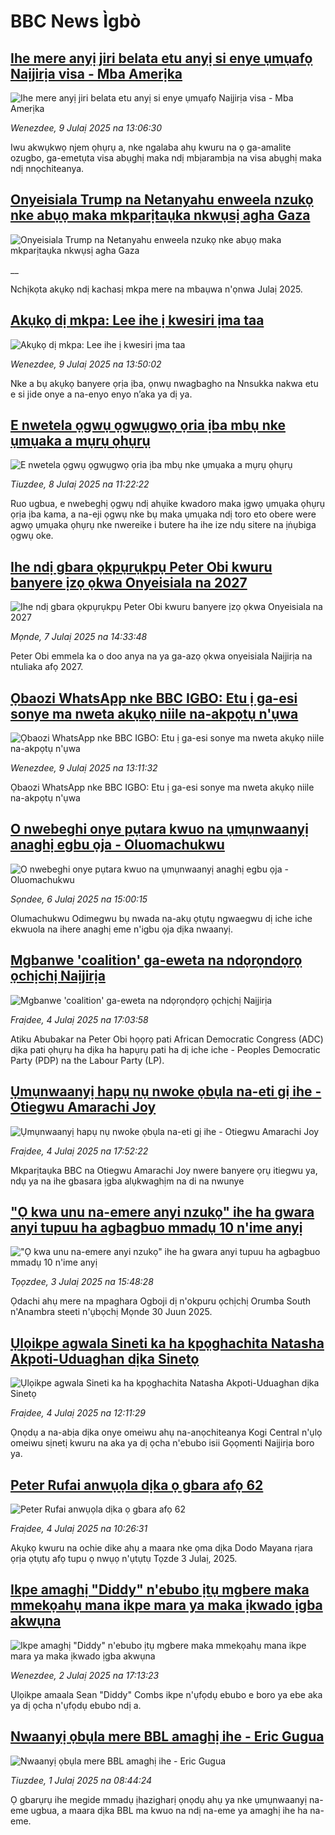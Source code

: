 # BBC News Ìgbò## [Ihe mere anyị jiri belata etu anyị si enye ụmụafọ Naịjirịa visa - Mba Amerịka ](https://www.bbc.com/igbo/articles/c62gngdyn1do?at_campaign=githubrss)![Ihe mere anyị jiri belata etu anyị si enye ụmụafọ Naịjirịa visa - Mba Amerịka ](https://ichef.bbci.co.uk/ace/ws/240/cpsprodpb/1d81/live/f4edb030-5cb1-11f0-960d-e9f1088a89fe.png)_Wenezdee, 9 Julaị 2025 na 13:06:30_Iwu akwụkwọ njem ọhụrụ a, nke ngalaba ahụ kwuru na ọ ga-amalite ozugbo, ga-emetụta visa abụghị maka ndị mbịarambịa na visa abụghị maka ndị nnọchiteanya.## [Onyeisiala Trump na Netanyahu enweela nzukọ nke abụọ maka mkparịtaụka nkwụsị agha Gaza](https://www.bbc.co.uk/igbo/live/cpvjj704gyrt?at_campaign=githubrss)![Onyeisiala Trump na Netanyahu enweela nzukọ nke abụọ maka mkparịtaụka nkwụsị agha Gaza](https://ichef.bbci.co.uk/ace/standard/240/cpsprodpb/a3e7/live/9fd3e3d0-5c9d-11f0-b5c5-012c5796682d.png)__Nchịkọta akụkọ ndị kachasị mkpa mere na mbaụwa n'ọnwa Julaị 2025.## [Akụkọ dị mkpa: Lee ihe ị kwesiri ịma taa](https://www.bbc.com/igbo/articles/c17wxkzynpjo?at_campaign=githubrss)![Akụkọ dị mkpa: Lee ihe ị kwesiri ịma taa](https://ichef.bbci.co.uk/ace/standard/240/cpsprodpb/d4cf/live/e9db05d0-5c11-11f0-960d-e9f1088a89fe.jpg)_Wenezdee, 9 Julaị 2025 na 13:50:02_Nke a bụ akụkọ banyere ọrịa ịba, ọnwụ nwagbagho na Nnsukka nakwa etu e si jide onye a na-enyo enyo n’aka ya dị ya.## [E nwetela ọgwụ ọgwụgwọ ọria ịba mbụ nke ụmụaka a mụrụ ọhụrụ](https://www.bbc.com/igbo/articles/c0q852vkp23o?at_campaign=githubrss)![E nwetela ọgwụ ọgwụgwọ ọria ịba mbụ nke ụmụaka a mụrụ ọhụrụ](https://ichef.bbci.co.uk/ace/ws/240/cpsprodpb/f707/live/045c7fc0-5b44-11f0-b376-d3bebe05d078.jpg)_Tiuzdee, 8 Julaị 2025 na 11:22:22_Ruo ugbua, e nwebeghị ọgwụ ndị ahụike kwadoro maka ịgwọ ụmụaka ọhụrụ ọrịa ịba kama, a na-eji ọgwụ nke bụ maka ụmụaka ndị toro eto obere were agwọ ụmụaka ọhụrụ nke nwereike i butere ha ihe ize ndụ sitere na ịṅụbiga ọgwụ oke.## [Ihe ndị gbara ọkpụrụkpụ Peter Obi kwuru banyere ịzọ ọkwa Onyeisiala na 2027](https://www.bbc.com/igbo/articles/ce8z65e1kp9o?at_campaign=githubrss)![Ihe ndị gbara ọkpụrụkpụ Peter Obi kwuru banyere ịzọ ọkwa Onyeisiala na 2027](https://ichef.bbci.co.uk/ace/ws/240/cpsprodpb/2362/live/ab4285b0-5b20-11f0-9b28-9bfb5df7c94a.jpg)_Mọnde, 7 Julaị 2025 na 14:33:48_Peter Obi emmela ka o doo anya na ya ga-azọ ọkwa onyeisiala Naịjirịa na ntuliaka afọ 2027.## [Ọbaozi WhatsApp nke BBC IGBO: Etu ị ga-esi sonye ma nweta akụkọ niile na-akpọtụ n'ụwa](https://www.bbc.com/igbo/articles/cdxq6plkqpqo?at_campaign=githubrss)![Ọbaozi WhatsApp nke BBC IGBO: Etu ị ga-esi sonye ma nweta akụkọ niile na-akpọtụ n'ụwa](https://ichef.bbci.co.uk/ace/ws/240/cpsprodpb/8949/live/1c4ccc80-5cb0-11f0-ae37-a7df7603ca40.jpg)_Wenezdee, 9 Julaị 2025 na 13:11:32_Ọbaozi WhatsApp nke BBC IGBO: Etu ị ga-esi sonye ma nweta akụkọ niile na-akpọtụ n'ụwa## [O nwebeghi onye pụtara kwuo na ụmụnwaanyị anaghị egbu ọja - Oluomachukwu](https://www.bbc.com/igbo/articles/czxwn274q61o?at_campaign=githubrss)![O nwebeghi onye pụtara kwuo na ụmụnwaanyị anaghị egbu ọja - Oluomachukwu](https://ichef.bbci.co.uk/ace/ws/240/cpsprodpb/62d5/live/03ce9150-5a78-11f0-a40e-a1af2950b220.jpg)_Sọndee, 6 Julaị 2025 na 15:00:15_Olumachukwu Odimegwu bụ nwada na-akụ ọtụtụ ngwaegwu dị iche iche ekwuola na ihere anaghị eme n'igbu ọja dịka nwaanyị.## [Mgbanwe 'coalition' ga-eweta na ndọrọndọrọ ọchịchị Naịjirịa](https://www.bbc.com/igbo/articles/c335rrm07keo?at_campaign=githubrss)![Mgbanwe 'coalition' ga-eweta na ndọrọndọrọ ọchịchị Naịjirịa](https://ichef.bbci.co.uk/ace/ws/240/cpsprodpb/a984/live/8145b890-5747-11f0-9074-8989d8c97d87.jpg)_Fraịdee, 4 Julaị 2025 na 17:03:58_Atiku Abubakar na Peter Obi họọrọ pati African Democratic Congress (ADC) dịka pati ọhụrụ ha dịka ha hapụrụ pati ha dị iche iche - Peoples Democratic Party (PDP) na the Labour Party (LP).## [Ụmụnwaanyị hapụ nụ nwoke ọbụla na-eti gị ihe - Otiegwu Amarachi Joy](https://www.bbc.com/igbo/articles/cvg4rp3j092o?at_campaign=githubrss)![Ụmụnwaanyị hapụ nụ nwoke ọbụla na-eti gị ihe - Otiegwu Amarachi Joy](https://ichef.bbci.co.uk/ace/ws/240/cpsprodpb/347b/live/0d029530-58ea-11f0-852a-fb4f43c1b4cc.jpg)_Fraịdee, 4 Julaị 2025 na 17:52:22_Mkparịtaụka BBC na Otiegwu Amarachi Joy nwere banyere ọrụ itiegwu ya, ndụ ya na ihe gbasara ịgba alụkwaghịm na di na nwunye## ["Ọ kwa unu na-emere anyi nzukọ" ihe ha gwara anyi tupuu ha agbagbuo mmadụ 10 n'ime anyị](https://www.bbc.com/igbo/articles/cdr3kggpyrvo?at_campaign=githubrss)!["Ọ kwa unu na-emere anyi nzukọ" ihe ha gwara anyi tupuu ha agbagbuo mmadụ 10 n'ime anyị](https://ichef.bbci.co.uk/ace/ws/240/cpsprodpb/3fd6/live/ba9fcd60-5823-11f0-931b-77dc92982b8b.jpg)_Tọọzdee, 3 Julaị 2025 na 15:48:28_Ọdachi ahụ mere na mpaghara Ogboji dị n'okpuru ọchịchị Orumba South n'Anambra steeti n'ụbọchị Mọnde 30 Juun 2025.## [Ụlọikpe agwala Sineti ka ha kpọghachita Natasha Akpoti-Uduaghan dịka Sinetọ](https://www.bbc.com/igbo/articles/cdj9xvnjd39o?at_campaign=githubrss)![Ụlọikpe agwala Sineti ka ha kpọghachita Natasha Akpoti-Uduaghan dịka Sinetọ](https://ichef.bbci.co.uk/ace/ws/240/cpsprodpb/830b/live/2913c6e0-58cc-11f0-845c-d92b8e37d4ae.jpg)_Fraịdee, 4 Julaị 2025 na 12:11:29_Ọnọdụ a na-abịa dịka onye omeiwu ahụ na-anọchiteanya Kogi Central n'ụlọ omeiwu sịnetị kwuru na aka ya dị ọcha n'ebubo isii Gọọmenti Naịjirịa boro ya.## [Peter Rufai anwụọla dịka ọ gbara afọ 62](https://www.bbc.com/igbo/articles/cwyel0252x2o?at_campaign=githubrss)![Peter Rufai anwụọla dịka ọ gbara afọ 62](https://ichef.bbci.co.uk/ace/ws/240/cpsprodpb/85ac/live/864e0a50-58bd-11f0-9074-8989d8c97d87.jpg)_Fraịdee, 4 Julaị 2025 na 10:26:31_Akụkọ kwuru na ochie dike ahụ a maara nke ọma dịka Dodo Mayana rịara ọrịa ọtụtụ afọ tupu ọ nwụọ n'ụtụtụ Tọzde 3 Julaị, 2025.## [Ikpe amaghị "Diddy" n'ebubo ịtụ mgbere maka mmekọahụ mana ikpe mara ya maka ịkwado ịgba akwụna](https://www.bbc.com/igbo/articles/cx27dwxeqe8o?at_campaign=githubrss)![Ikpe amaghị "Diddy" n'ebubo ịtụ mgbere maka mmekọahụ mana ikpe mara ya maka ịkwado ịgba akwụna](https://ichef.bbci.co.uk/ace/ws/240/cpsprodpb/813f/live/227c39e0-5767-11f0-b5c5-012c5796682d.jpg)_Wenezdee, 2 Julaị 2025 na 17:13:23_Ụlọikpe amaala Sean "Diddy" Combs ikpe n'ụfọdụ ebubo e boro ya ebe aka ya dị ọcha n'ụfọdụ ebubo ndị a.## [Nwaanyị ọbụla mere BBL amaghị ihe - Eric Gugua](https://www.bbc.com/igbo/articles/c4gd9209rgjo?at_campaign=githubrss)![Nwaanyị ọbụla mere BBL amaghị ihe - Eric Gugua](https://ichef.bbci.co.uk/ace/ws/240/cpsprodpb/518c/live/81de0500-5657-11f0-b5c5-012c5796682d.jpg)_Tiuzdee, 1 Julaị 2025 na 08:44:24_Ọ gbarụrụ ihe megide mmadụ ịhazigharị ọnọdụ ahụ ya nke ụmụnwaanyị na-eme ugbua, a maara dịka BBL ma kwuo na ndị na-eme ya amaghị ihe ha na-eme.